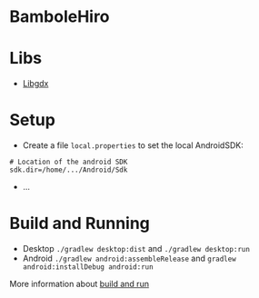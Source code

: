 # BamboleHiro

# Libs
- [Libgdx](https://libgdx.badlogicgames.com/)

# Setup
- Create a file `local.properties` to set the local AndroidSDK:
```
# Location of the android SDK
sdk.dir=/home/.../Android/Sdk
```
- ...

# Build and Running
- Desktop `./gradlew desktop:dist` and `./gradlew desktop:run`
- Android `./gradlew android:assembleRelease` and `gradlew android:installDebug android:run`

More information about [build and run](https://github.com/libgdx/libgdx/wiki/Gradle-on-the-Commandline)
